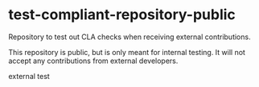 # test-compliant-repository-public

Repository to test out CLA checks when receiving external contributions.

This repository is public, but is only meant for internal testing. It will not accept any contributions from external developers.

external test
